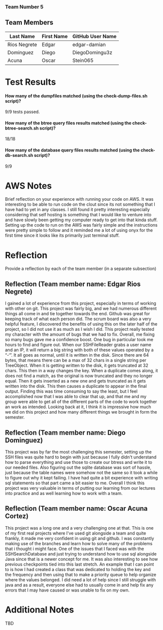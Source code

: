 ### Team Number 5
## Team Members

| Last Name    | First Name | GitHub User Name |
|--------------|------------|------------------|
| Rios Negrete | Edgar      | edgar-damian     |
| Dominguez    | Diego      | DiegoDomingu3z   |
| Acuna        | Oscar      | Stein065         |

# Test Results

#### How many of the dumpfiles matched (using the check-dump-files.sh script)? 
9/9 tests passed.

#### How many of the btree query files results matched (using the check-btree-search.sh script)?
18/18
#### How many of the database query files results matched (using the check-db-search.sh script)?
9/9

# AWS Notes
Brief reflection on your experience with running your code on AWS.
It was interesting to be able to run code on the clout since its not something that I have had to yet in any
classes. I still found it pretty interesting especially considering that self hosting is something that I would
like to venture into and have slowly been getting my computer ready to get into that kinda stuff. Setting up
the code to run on the AWS was fairly simple and the instructions were pretty simple to follow and it reminded 
me a lot of using onyx for the first time since it looks like its primarily just terminal stuff.


# Reflection

Provide a reflection by each of the team member (in a separate subsection)

## Reflection (Team member name: Edgar Rios Negrete)
I gained a lot of experience from this project, especially in terms of working with other on git. This project was fairly big, 
and we had numerous different things all come in and tie together towards the end. Github was great for keeping track of what
each person did. The scrum board was also a very helpful feature, I discovered the benefits of using this on the later half of 
the project, so I did not use it as much as I wish I did. This project really tested my character with the amount of bugs that 
we had to fix. Overall, me fixing so many bugs gave me a confidence boost. One bug in particular took me hours to find and figure 
out. When our SSHFileReader grabs a user name and an IP, it will return a big string with both of these values operated by a “-‘”. 
It all goes as normal, until it is written in the disk. Since there are 64 bytes, that means there can be a max of 32 chars in a
single string per TreeObject. When it is getting written to the disk, it gets truncated at 32 chars. This then in a way changes the key. 
When a duplicate comes along, it does not find a match, as the original is now truncated and they no longer equal. Then it gets 
inserted as a new one and gets truncated as it gets written into the disk. This then causes a duplicate to appear in the final output. 
Finding this was time consuming to say the least, but I feel accomplished now that I was able to clear that up, and that me and my group 
were able to get all of the different parts of the code to work together an work as intended. Looking back at it, I think it is impressive 
how much we did on this project and how many different things we brought in form the semester.

## Reflection (Team member name: Diego Dominguez)
This project was by far the most challenging this semester, setting up the SSH files was quite hard to begin with
just because I fully didn't understand how to parse everything and use those to create our btress and write it to our needed files.
Also figuring out the sqlite database was sort of hassle, just because the table names were somehow not the same
so it took a while to figure out why it kept failing. I have had quite a bit experience with writing sql statements so that part
came a bit easier to me. Overall I think this project was very valuable in terms of putting our learning from our lectures
into practice and as well learning how to work with a team. 

## Reflection (Team member name: Oscar Acuna Cortez)
This project was a long one and a very challenging one at that. This is one of my first real projects where I've
used git alongside a team and quite frankly, it made me very confident in using git and github. I was constantly 
making use of the branches and learn how to solve many of the problems that i thought i might face. One of the 
issues that I faced was with the SSHSearchDatabase and just trying to understand how to use sql alongside Java
since that is a newer concept for me. It was also interesting to see how previous checkpoints tied into this last 
stretch. An example that I can point to is how I had created a class that was dedicated to holding the key and the
frequency and then using that to make a priority queue to help organize where the values belonged. I did need a lot of 
help since I still struggle with java and as a result, everyone else had to usually come in and help fix any errors that
I may have caused or was unable to fix on my own.

# Additional Notes
TBD


